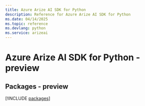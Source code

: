 ```yaml
---
title: Azure Arize AI SDK for Python
description: Reference for Azure Arize AI SDK for Python
ms.date: 04/14/2025
ms.topic: reference
ms.devlang: python
ms.service: arizeai
---
```

# Azure Arize AI SDK for Python - preview
## Packages - preview
[!INCLUDE [packages](arize-ai-index.md)]